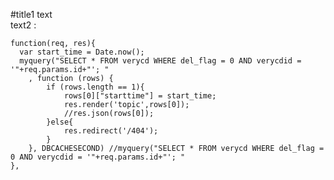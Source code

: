 #title1
text  
text2 :

	function(req, res){
	  var start_time = Date.now();
	  myquery("SELECT * FROM verycd WHERE del_flag = 0 AND verycdid = '"+req.params.id+"'; "
	  	, function (rows) {
	  		if (rows.length == 1){
	  			rows[0]["starttime"] = start_time;
	  			res.render('topic',rows[0]);
	  			//res.json(rows[0]);
	  		}else{
	  			res.redirect('/404');
	  		}
	  	}, DBCACHESECOND) //myquery("SELECT * FROM verycd WHERE del_flag = 0 AND verycdid = '"+req.params.id+"'; "
	},
		
